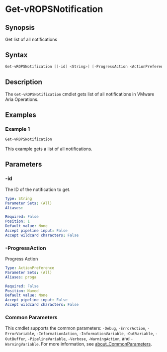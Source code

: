 # Get-vROPSNotification

## Synopsis

Get list of all notifications

## Syntax

```powershell
Get-vROPSNotification [[-id] <String>] [-ProgressAction <ActionPreference>] [<CommonParameters>]
```

## Description

The `Get-vROPSNotification` cmdlet gets list of all notifications in VMware Aria Operations.

## Examples

### Example 1

```powershell
Get-vROPSNotification
```

This example gets a list of all notifications.

## Parameters

### -id

The ID of the notification to get.

```yaml
Type: String
Parameter Sets: (All)
Aliases:

Required: False
Position: 1
Default value: None
Accept pipeline input: False
Accept wildcard characters: False
```

### -ProgressAction

Progress Action

```yaml
Type: ActionPreference
Parameter Sets: (All)
Aliases: proga

Required: False
Position: Named
Default value: None
Accept pipeline input: False
Accept wildcard characters: False
```

### Common Parameters

This cmdlet supports the common parameters: `-Debug`, `-ErrorAction`, `-ErrorVariable`, `-InformationAction`, `-InformationVariable`, `-OutVariable`, `-OutBuffer`, `-PipelineVariable`, `-Verbose`, `-WarningAction`, and `-WarningVariable`. For more information, see [about_CommonParameters](http://go.microsoft.com/fwlink/?LinkID=113216).

